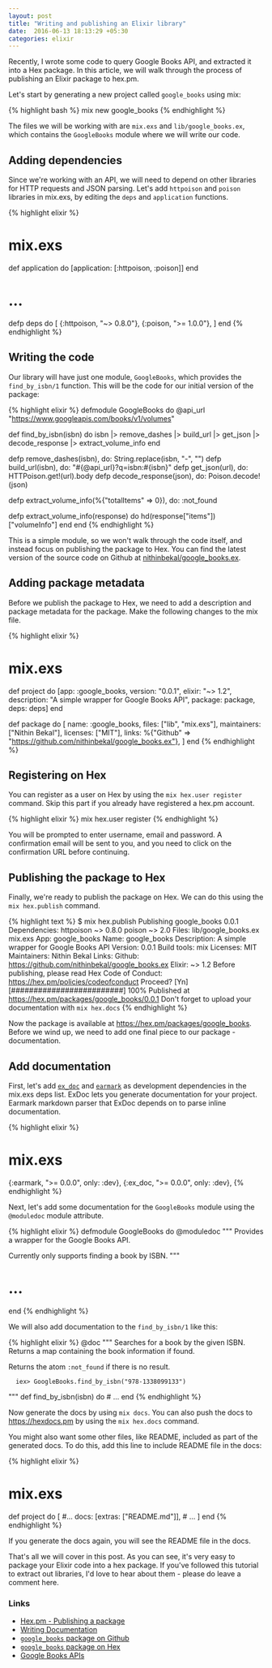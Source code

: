 ```yaml
---
layout: post
title: "Writing and publishing an Elixir library"
date:  2016-06-13 18:13:29 +05:30
categories: elixir
---
```


Recently, I wrote some code to query Google Books API,
and extracted it into a Hex package.
In this article, we will walk through the process of
publishing an Elixir package to hex.pm.

Let's start by generating a new project called `google_books` using mix:

{% highlight bash %}
mix new google_books
{% endhighlight %}

The files we will be working with are `mix.exs` and `lib/google_books.ex`,
which contains the `GoogleBooks` module where we will write our code.

## Adding dependencies

Since we're working with an API,
we will need to depend on other libraries for HTTP requests and JSON parsing.
Let's add `httpoison` and `poison` libraries in mix.exs,
by editing the `deps` and `application` functions.

{% highlight elixir %}
# mix.exs
def application do
  [application: [:httpoison, :poison]]
end

# ...

defp deps do
  [
    {:httpoison, "~> 0.8.0"},
    {:poison, ">= 1.0.0"},
  ]
end
{% endhighlight %}

## Writing the code

Our library will have just one module, `GoogleBooks`,
which provides the `find_by_isbn/1` function.
This will be the code for our initial version of the package:

{% highlight elixir %}
defmodule GoogleBooks do
  @api_url "https://www.googleapis.com/books/v1/volumes"

  def find_by_isbn(isbn) do
    isbn
    |> remove_dashes
    |> build_url
    |> get_json
    |> decode_response
    |> extract_volume_info
  end

  defp remove_dashes(isbn), do: String.replace(isbn, "-", "")
  defp build_url(isbn), do: "#{@api_url}?q=isbn:#{isbn}"
  defp get_json(url), do: HTTPoison.get!(url).body
  defp decode_response(json), do: Poison.decode!(json)

  defp extract_volume_info(%{"totalItems" => 0}), do: :not_found

  defp extract_volume_info(response) do
    hd(response["items"])["volumeInfo"]
  end
end
{% endhighlight %}

This is a simple module, so we won't walk through the code itself,
and instead focus on publishing the package to Hex.
You can find the latest version of the source code on Github at
[nithinbekal/google_books.ex](https://github.com/nithinbekal/google_books.ex).

## Adding package metadata

Before we publish the package to Hex,
we need to add a description and package metadata for the package.
Make the following changes to the mix file.

{% highlight elixir %}
# mix.exs

def project do
  [app: :google_books,
    version: "0.0.1",
    elixir: "~> 1.2",
    description: "A simple wrapper for Google Books API",
    package: package,
    deps: deps]
end

def package do
  [ name: :google_books,
    files: ["lib", "mix.exs"],
    maintainers: ["Nithin Bekal"],
    licenses: ["MIT"],
    links: %{"Github" => "https://github.com/nithinbekal/google_books.ex"},
  ]
end
{% endhighlight %}

## Registering on Hex

You can register as a user on Hex by using the `mix hex.user register` command.
Skip this part if you already have registered a hex.pm account.

{% highlight elixir %}
mix hex.user register
{% endhighlight %}

You will be prompted to enter username, email and password.
A confirmation email will be sent to you,
and you need to click on the confirmation URL before continuing.

## Publishing the package to Hex

Finally, we're ready to publish the package on Hex.
We can do this using the `mix hex.publish` command.

{% highlight text %}
$ mix hex.publish
Publishing google_books 0.0.1
  Dependencies:
    httpoison ~> 0.8.0
    poison ~> 2.0
  Files:
    lib/google_books.ex
    mix.exs
  App: google_books
  Name: google_books
  Description: A simple wrapper for Google Books API
  Version: 0.0.1
  Build tools: mix
  Licenses: MIT
  Maintainers: Nithin Bekal
  Links:
    Github: https://github.com/nithinbekal/google_books.ex
  Elixir: ~> 1.2
Before publishing, please read Hex Code of Conduct: https://hex.pm/policies/codeofconduct
Proceed? [Yn]
[#########################] 100%
Published at https://hex.pm/packages/google_books/0.0.1
Don't forget to upload your documentation with `mix hex.docs`
{% endhighlight %}

Now the package is available at <https://hex.pm/packages/google_books>.
Before we wind up, we need to add one final piece to our package - documentation.

## Add documentation

First, let's add [`ex_doc`](https://github.com/elixir-lang/ex_doc)
and [`earmark`](https://github.com/pragdave/earmark)
as development dependencies in the mix.exs deps list.
ExDoc lets you generate documentation for your project.
Earmark markdown parser that ExDoc depends on to parse inline documentation.

{% highlight elixir %}
# mix.exs
{:earmark, ">= 0.0.0", only: :dev},
{:ex_doc, ">= 0.0.0", only: :dev},
{% endhighlight %}

Next, let's add some documentation for the `GoogleBooks` module
using the `@moduledoc` module attribute.

{% highlight elixir %}
defmodule GoogleBooks do
  @moduledoc """
  Provides a wrapper for the Google Books API.

  Currently only supports finding a book by ISBN.
  """

  # ...
end
{% endhighlight %}

We will also add documentation to the `find_by_isbn/1` like this:

{% highlight elixir %}
  @doc """
  Searches for a book by the given ISBN.
  Returns a map containing the book information if found.

  Returns the atom `:not_found` if there is no result.

      iex> GoogleBooks.find_by_isbn("978-1338099133")
  """
  def find_by_isbn(isbn) do
    # ...
  end
{% endhighlight %}

Now generate the docs by using `mix docs`.
You can also push the docs to <https://hexdocs.pm>
by using the `mix hex.docs` command.

You might also want some other files, like README,
included as part of the generated docs.
To do this, add this line to include README file in the docs:

{% highlight elixir %}
# mix.exs
def project do
  [ #...
    docs: [extras: ["README.md"]],
    # ...
  ]
end
{% endhighlight %}

If you generate the docs again, you will see the README file in the docs.

That's all we will cover in this post.
As you can see, it's very easy to package your Elixir code into a hex package.
If you've followed this tutorial to extract out libraries,
I'd love to hear about them - please do leave a comment here.

### Links

- [Hex.pm - Publishing a package](https://hex.pm/docs/publish)
- [Writing Documentation](http://elixir-lang.org/docs/master/elixir/writing-documentation.html)
- [`google_books` package on Github](https://github.com/nithinbekal/google_books.ex)
- [`google_books` package on Hex](https://hex.pm/packages/google_books)
- [Google Books APIs](https://developers.google.com/books/docs/overview)


